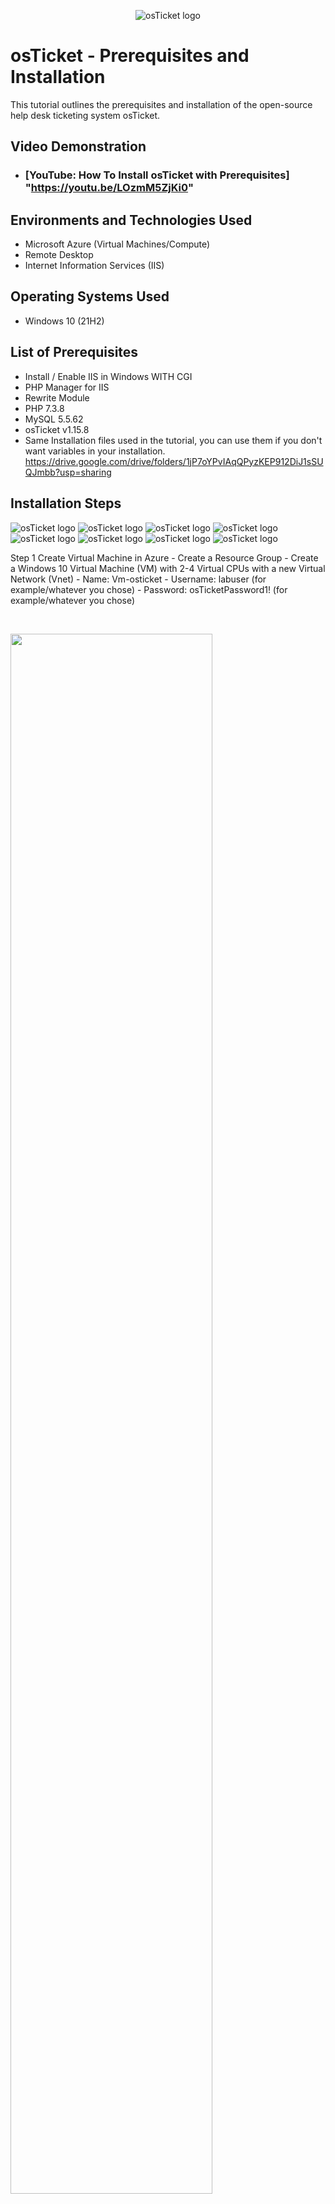 <p align="center">
<img src="https://i.imgur.com/Clzj7Xs.png" alt="osTicket logo"/>
</p>

<h1>osTicket - Prerequisites and Installation</h1>
This tutorial outlines the prerequisites and installation of the open-source help desk ticketing system osTicket.<br />


<h2>Video Demonstration</h2>

- ### [YouTube: How To Install osTicket with Prerequisites] "https://youtu.be/LOzmM5ZjKi0"

<h2>Environments and Technologies Used</h2>

- Microsoft Azure (Virtual Machines/Compute)
- Remote Desktop
- Internet Information Services (IIS)

<h2>Operating Systems Used </h2>

- Windows 10</b> (21H2)

<h2>List of Prerequisites</h2>

- Install / Enable IIS in Windows WITH CGI
- PHP Manager for IIS
- Rewrite Module
- PHP 7.3.8
- MySQL 5.5.62
- osTicket v1.15.8
- Same Installation files used in the tutorial, you can use them if you don't want variables in your installation. 
 https://drive.google.com/drive/folders/1jP7oYPvIAqQPyzKEP912DiJ1sSUQJmbb?usp=sharing

<h2>Installation Steps</h2>

<p>
<img src="https://i.imgur.com/50g1Hcp.png" alt="osTicket logo"/>
<img src="https://i.imgur.com/7Vulwy4.png" alt="osTicket logo"/>
<img src="https://i.imgur.com/Qgv7jXo.png" alt="osTicket logo"/>
<img src="https://i.imgur.com/GLzCCn3.png" alt="osTicket logo"/>
<img src="https://i.imgur.com/n7rUSUS.png" alt="osTicket logo"/>
<img src="https://i.imgur.com/nNBebW0.png" alt="osTicket logo"/>
<img src="https://i.imgur.com/mYZUdVh.png" alt="osTicket logo"/>
<img src="https://i.imgur.com/JbqyxL1.png" alt="osTicket logo"/>
</p>
<p>
Step 1 Create Virtual Machine in Azure
- Create a Resource Group
- Create a Windows 10 Virtual Machine (VM) with 2-4 Virtual CPUs with a new Virtual Network (Vnet)
  - Name: Vm-osticket
  - Username: labuser (for example/whatever you chose)
  - Password: osTicketPassword1! (for example/whatever you chose)

</p>
<br />

<p>
<img src="https://i.imgur.com/tVzhLQc.png" height="80%" width="80%" />
<img src="https://i.imgur.com/toKC8xE.png" height="80%" width="80%" />
<img src="https://i.imgur.com/ujDJKZW.png" height="80%" width="80%" />
<img src="https://i.imgur.com/ALh597D.png" height="80%" width="80%" />
</p>
<p>
Step 2 Install / Enable IIS in Windows WITH CGI
- World Wide Web Services -> Application Development Features -> [X] CGI
</p>
<br />

<p>
<img src="https://i.imgur.com/NvK35hU.png" height="80%" width="80%" />
</p>
<p>
Step 3 Create the directory C:\PHP
- Create the directory C:\PHP

</p>
<br />

<p>
<img src="https://i.imgur.com/Z3e5wdX.png" height="80%" width="80%" />
</p>
<p>
Step 4 Download and install
- Download and install (PHPManagerForIIS_V1.5.0.msi) https://drive.google.com/file/d/1VizgW40b2A6ndsOh0RE4sASGbfOa54rg/view?usp=drive_link
</p>
<br />

<p>
<img src="https://i.imgur.com/LmmaKIZ.png" height="80%" width="80%" />
</p>
<p>
Download and install the Rewrite Module (rewrite_amd64_en-US.msi) https://drive.google.com/file/d/1bF7qvZlsmzSpX2ApytklyoU91P8FdXwg/view?usp=drive_link
</p>
<br />

<p>
<img src="https://i.imgur.com/vjVDFcn.png" height="80%" width="80%" />
</p>
<p>
Download and install download PHP 7.3.8 (php-7.3.8-nts-Win32-VC15-x86.zip) https://drive.google.com/file/d/1UGPXw3MQ6rU7J7vqVkJIupUo29q-t7ch/view?usp=drive_link
</p>
<br />

<p>
<img src="https://i.imgur.com/Ozdxb1f.png" height="80%" width="80%" />
</p>
<p>
Download and install VC_redist.x86.exe (VC_redist.x86.exe) https://drive.google.com/file/d/1B08-Aqn1RKYaP1D_R_JFJnuF78R-9Y5r/view?usp=drive_link
</p>
<br />

<p>
<img src="https://i.imgur.com/ggUgsY2.png" height="80%" width="80%" />
<img src="https://i.imgur.com/FIU4sGf.png" height="80%" width="80%" />
<img src="https://i.imgur.com/smT3wQg.png" height="80%" width="80%" />
</p>
<p>
Download and install MySQL 5.5.62 (mysql-5.5.62-win32.msi) https://drive.google.com/file/d/1B08-Aqn1RKYaP1D_R_JFJnuF78R-9Y5r/view?usp=drive_link
- Typical Setup -> 
- Launch Configuration Wizard (after install) -> 
- Standard Configuration -> 
- Password1
</p>
<br />

<p>
<img src="https://i.imgur.com/b8lfYNC.png" height="80%" width="80%" />
</p>
<p>
Step 5 Open IIS as an Admin 
</p>
<br />

<p>
<img src="https://i.imgur.com/M6bfZa1.png" height="80%" width="80%" />
<img src="https://i.imgur.com/Kw4uZT2.png" height="80%" width="80%" />
</p>
<p>
Step 6 Register PHP from within IIS 
</p>
<br />

<p>
<img src="https://i.imgur.com/b8lfYNC.png" height="80%" width="80%" />
</p>
<p>
Step 7 Reload IIS (Open IIS, Stop and Start the server)
</p>
<br />

<p>
<img src="https://i.imgur.com/PCAWafn.png" height="80%" width="80%" />
<img src="https://i.imgur.com/TTtLiI6.png" height="80%" width="80%" />
<img src="https://i.imgur.com/xZBsvMl.png" height="80%" width="80%" />
<img src="https://i.imgur.com/kcgVgp0.png" height="80%" width="80%" />
</p>
<p>
Step 8 Install osTicket v1.15.8 (osTicket-v1.15.8.zip)
- Download osTicket from the Installation Files Folder https://drive.google.com/file/d/1CY9JJb5o8HJhPGNfjs6XKOckqRI3bF83/view?usp=drive_link
- Extract and copy “upload” folder to c:\inetpub\wwwroot 
- Within c:\inetpub\wwwroot, Rename “upload” to “osTicket
</p>
<br />

<p>
<img src="https://i.imgur.com/b8lfYNC.png" height="80%" width="80%" />
</p>
<p>
Step 9 Reload IIS, Again (Open IIS, Stop and Start the server) 

</p>
<br />

<p>
<img src="https://i.imgur.com/R4KfM2k.png" height="80%" width="80%" />
</p>
<p>
Step 10 Go to sites -> Default -> osTicket 
- On the right, click “Browse *:80”
</p>
<br />

<p>
<img src="https://i.imgur.com/ORDaiw1.png" height="80%" width="80%" />
<img src="https://i.imgur.com/CEuxr4t.png" height="80%" width="80%" />
<img src="https://i.imgur.com/V13zEhb.png" height="80%" width="80%" />
<img src="https://i.imgur.com/i27JyEy.png" height="80%" width="80%" />
<img src="https://i.imgur.com/mNRHH3C.png" height="80%" width="80%" />
<img src="https://i.imgur.com/JvXvH1A.png" height="80%" width="80%" />
<img src="https://i.imgur.com/KDBv3F6.png" height="80%" width="80%" />
</p>
<p>
Step 11 Enable this  extensions
- Go back to IIS, sites -> Default -> osTicket 
- Double-click PHP Manager 
- Click “Enable or disable an extension” 
    - Enable: php_imap.dll 
    - Enable: php_intl.dll 
    - Enable: php_opcache.dll 
- Refresh the osTicket site in your browse, observe the changes
</p>
<br />

<p>
<img src="https://i.imgur.com/RIvZRK6.png" height="80%" width="80%" />
</p>
<p>
Step 12 Rename: ost-config.php 
- From: C:\inetpub\wwwroot\osTicket\include\ost-sampleconfig.php 
- To: C:\inetpub\wwwroot\osTicket\include\ost-config.php 
</p>
<br />
<p>
<img src="https://i.imgur.com/adouShK.png" height="80%" width="80%" 
<img src="https://i.imgur.com/OFvTeKJ.png" height="80%" width="80%"
<img src="https://i.imgur.com/HR8ygCg.png" height="80%" width="80%"
</p>
<p>
Step 13 Assign Permissions: ost-config.php 
- Disable inheritance -> Remove All 
- New Permissions -> Everyone -> All
</p>
<br />

<p>
<img src="https://i.imgur.com/F8cZTuw.png" height="80%" width="80%" 
</p>
<p>
Step 14 Continue Setting up osTicket in the browser (click Continue) 
- Name Helpdesk 
- Default email (receives email from customers)
</p>
<br />

<p>
<img src="https://i.imgur.com/9w55WkV.png" height="80%" width="80%" 
</p>
<p>
<img src="https://i.imgur.com/3T2C9uF.png" height="80%" width="80%" 
</p>
<img src="https://i.imgur.com/KDBv3F6.png" height="80%" width="80%"
<p>
Step 15 Download and install HeidiSQL
https://drive.google.com/file/d/1RRGvv9V7vnJUFtMhelfk0Gcw38ZgDB1a/view?usp=drive_link
- Open Heidi SQL 
- Create a new session, root/Password1 
- Connect to the session 
- Create a database called “osTicket”
</p>
<br />

<p>
<img src="https://i.imgur.com/4mQA89F.png" height="80%" width="80%"
</p>
<p>
Step 16 Continue Setting up osticket in the browser 
- MySQL Database: osTicket 
- MySQL Username: root 
- MySQL Password: Password1 
- Click “Install Now!”
</p>
<br />

<p>
<img src="https://i.imgur.com/zD6R6m3.png" height="80%" width="80%" 
</p>
<p>
Congratulations 
- Hopefully it is installed with no errors! 
- Browse to your help desk login page: http://localhost/osTicket/scp/login.php
- End Users osTicket URL: - http://localhost/osTicket/ 
</p>
<br />
